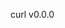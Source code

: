 <!-- START mdmod [
  {match: /v\d\.\d\.\d/, replace: () => version}
] -->

curl v0.0.0

<!-- END mdmod -->
